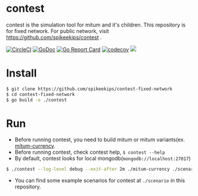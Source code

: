 # contest

contest is the simulation tool for mitum and it's children. This repository is
for fixed network. For public network, visit
https://github.com/spikeekips/contest .

[![CircleCI](https://img.shields.io/circleci/project/github/spikeekips/contest-fixed-network/main.svg?style=flat-square&logo=circleci&label=circleci&cacheSeconds=60)](https://circleci.com/gh/spikeekips/contest-fixed-network/tree/main)
[![GoDoc](https://godoc.org/github.com/golang/gddo?status.svg)](https://pkg.go.dev/github.com/spikeekips/contest-fixed-network?tab=overview)
[![Go Report Card](https://goreportcard.com/badge/github.com/spikeekips/contest-fixed-network)](https://goreportcard.com/report/github.com/spikeekips/contest-fixed-network)
[![codecov](https://codecov.io/gh/spikeekips/contest-fixed-network/branch/master/graph/badge.svg)](https://codecov.io/gh/spikeekips/contest-fixed-network)
[![](http://tokei.rs/b1/github/spikeekips/contest-fixed-network?category=lines)](https://github.com/spikeekips/contest-fixed-network)

# Install

```sh
$ git clone https://github.com/spikeekips/contest-fixed-network
$ cd contest-fixed-network
$ go build -o ./contest
```

# Run

* Before running contest, you need to build mitum or mitum variants(ex. [mitum-currency](https://github.com/spikeekips/mitum-currency).
* Before running contest, check contest help, `$ contest --help`
* By default, contest looks for local mongodb(`mongodb://localhost:27017`)

```sh
$ ./contest --log-level debug --exit-after 2m ./mitum-currency ./scenario/standalone-run-with-init.yml
```

* You can find some example scenarios for contest at `./scenario` in this repository.
